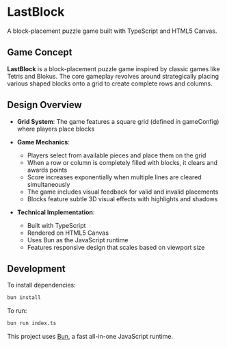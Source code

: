# LastBlock

A block-placement puzzle game built with TypeScript and HTML5 Canvas.

## Game Concept

**LastBlock** is a block-placement puzzle game inspired by classic games like Tetris and Blokus. The core gameplay revolves around strategically placing various shaped blocks onto a grid to create complete rows and columns.

## Design Overview

-   **Grid System**: The game features a square grid (defined in gameConfig) where players place blocks
-   **Game Mechanics**:

    -   Players select from available pieces and place them on the grid
    -   When a row or column is completely filled with blocks, it clears and awards points
    -   Score increases exponentially when multiple lines are cleared simultaneously
    -   The game includes visual feedback for valid and invalid placements
    -   Blocks feature subtle 3D visual effects with highlights and shadows

-   **Technical Implementation**:
    -   Built with TypeScript
    -   Rendered on HTML5 Canvas
    -   Uses Bun as the JavaScript runtime
    -   Features responsive design that scales based on viewport size

## Development

To install dependencies:

```bash
bun install
```

To run:

```bash
bun run index.ts
```

This project uses [Bun](https://bun.sh), a fast all-in-one JavaScript runtime.
